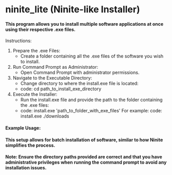 # ninite_lite (Ninite-like Installer)
#### This program allows you to install multiple software applications at once using their respective .exe files.

Instructions:
1. Prepare the .exe Files:
    - Create a folder containing all the .exe files of the software you wish to install.
2. Run Command Prompt as Administrator:
    - Open Command Prompt with administrator permissions.
3. Navigate to the Executable Directory:
    - Change directory to where the install.exe file is located:
    - code: cd path_to_install_exe_directory
4. Execute the Installer:
    - Run the install.exe file and provide the path to the folder containing the .exe files:
    - code: install.exe 'path_to_folder_with_exe_files'
    For example: code: install.exe ./downloads

#### Example Usage:
#### This setup allows for batch installation of software, similar to how Ninite simplifies the process.
#### Note: Ensure the directory paths provided are correct and that you have administrative privileges when running the command prompt to avoid any installation issues.
